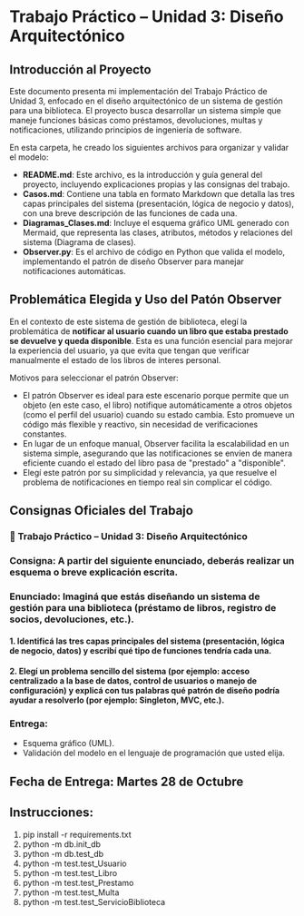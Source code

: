 # Trabajo Práctico – Unidad 3: Diseño Arquitectónico

## Introducción al Proyecto

Este documento presenta mi implementación del Trabajo Práctico de Unidad 3, enfocado en el diseño arquitectónico de un sistema de gestión para una biblioteca. El proyecto busca desarrollar un sistema simple que maneje funciones básicas como préstamos, devoluciones, multas y notificaciones, utilizando principios de ingeniería de software. 

En esta carpeta, he creado los siguientes archivos para organizar y validar el modelo:

- **README.md**: Este archivo, es la introducción y guía general del proyecto, incluyendo explicaciones propias y las consignas del trabajo.
- **Casos.md**: Contiene una tabla en formato Markdown que detalla las tres capas principales del sistema (presentación, lógica de negocio y datos), con una breve descripción de las funciones de cada una.
- **Diagramas_Clases.md**: Incluye el esquema gráfico UML generado con Mermaid, que representa las clases, atributos, métodos y relaciones del sistema (Diagrama de clases).
- **Observer.py**: Es el archivo de código en Python que valida el modelo, implementando el patrón de diseño Observer para manejar notificaciones automáticas.


## Problemática Elegida y Uso del Patón Observer

En el contexto de este sistema de gestión de biblioteca, elegí la problemática de **notificar al usuario cuando un libro que estaba prestado se devuelve y queda disponible**. Esta es una función esencial para mejorar la experiencia del usuario, ya que evita que tengan que verificar manualmente el estado de los libros de interes personal.

Motivos para seleccionar el patrón Observer:
- El patrón Observer es ideal para este escenario porque permite que un objeto (en este caso, el libro) notifique automáticamente a otros objetos (como el perfil del usuario) cuando su estado cambia. Esto promueve un código más flexible y reactivo, sin necesidad de verificaciones constantes.
- En lugar de un enfoque manual, Observer facilita la escalabilidad en un sistema simple, asegurando que las notificaciones se envíen de manera eficiente cuando el estado del libro pasa de "prestado" a "disponible".
- Elegí este patrón por su simplicidad y relevancia, ya que resuelve el problema de notificaciones en tiempo real sin complicar el código.


## Consignas Oficiales del Trabajo

### 📝 Trabajo Práctico – Unidad 3: Diseño Arquitectónico


### **Consigna:** A partir del siguiente enunciado, deberás realizar un esquema o breve explicación escrita.

### **Enunciado:** Imaginá que estás diseñando un sistema de gestión para una **biblioteca** (préstamo de libros, registro de socios, devoluciones, etc.).

#### 1. Identificá las **tres capas principales** del sistema (presentación, lógica de negocio, datos) y escribí qué tipo de funciones tendría cada una.
#### 2. Elegí **un problema sencillo** del sistema (por ejemplo: acceso centralizado a la base de datos, control de usuarios o manejo de configuración) y explicá con tus palabras qué patrón de diseño podría ayudar a resolverlo (por ejemplo: Singleton, MVC, etc.).

### **Entrega:**
- Esquema gráfico (UML).
- Validación del modelo en el lenguaje de programación que usted elija.

## **Fecha de Entrega:**   Martes 28 de Octubre 

## **Instrucciones:**
1. pip install -r requirements.txt
2. python -m db.init_db
3. python -m db.test_db 
4. python -m test.test_Usuario
5. python -m test.test_Libro
6. python -m test.test_Prestamo
7. python -m test.test_Multa
8. python -m test.test_ServicioBiblioteca

